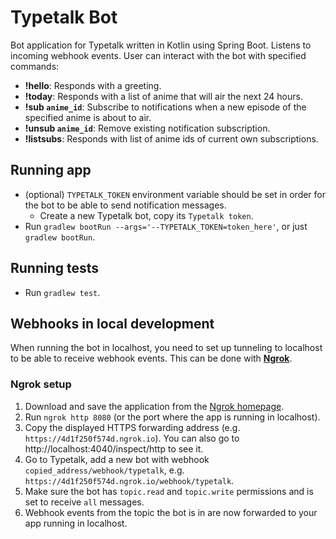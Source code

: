 # Typetalk Bot

Bot application for Typetalk written in Kotlin using Spring Boot. Listens to incoming webhook events. User can interact with the bot with specified commands:
* **!hello**: Responds with a greeting.
* **!today**: Responds with a list of anime that will air the next 24 hours.
* **!sub `anime_id`**: Subscribe to notifications when a new episode of the specified anime is about to air.
* **!unsub `anime_id`**: Remove existing notification subscription.
* **!listsubs**: Responds with list of anime ids of current own subscriptions.

## Running app

* (optional) `TYPETALK_TOKEN` environment variable should be set in order for the bot to be able to send notification messages.
    * Create a new Typetalk bot, copy its `Typetalk token`.
* Run `gradlew bootRun --args='--TYPETALK_TOKEN=token_here'`, or just `gradlew bootRun`.

## Running tests

* Run `gradlew test`.

## Webhooks in local development

When running the bot in localhost, you need to set up tunneling to localhost to be able to receive webhook events.
This can be done with **[Ngrok][1]**.

### Ngrok setup
1. Download and save the application from the [Ngrok homepage][1].
2. Run `ngrok http 8080` (or the port where the app is running in localhost).
3. Copy the displayed HTTPS forwarding address (e.g. `https://4d1f250f574d.ngrok.io`). You can also go to 
    http://localhost:4040/inspect/http to see it.
4. Go to Typetalk, add a new bot with webhook `copied_address/webhook/typetalk`,
    e.g. `https://4d1f250f574d.ngrok.io/webhook/typetalk`. 
5. Make sure the bot has `topic.read` and `topic.write` permissions and is set to receive `all` messages.
5. Webhook events from the topic the bot is in are now forwarded to your app running in localhost.

[1]: https://ngrok.com/